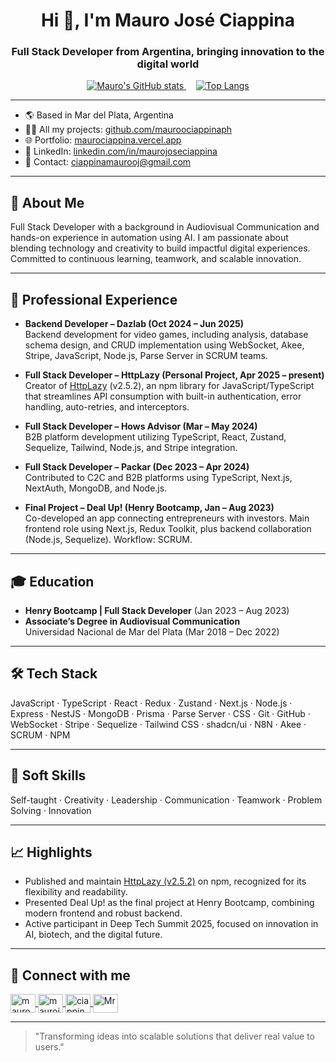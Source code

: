 <h1 align="center">Hi 👋, I'm Mauro José Ciappina</h1>
<h3 align="center">Full Stack Developer from Argentina, bringing innovation to the digital world</h3>

<p align="center">
  <a href="https://github.com/mauroociappinaph">
    <img src="https://github-readme-stats.vercel.app/api?username=mauroociappinaph&show_icons=true&theme=radical" alt="Mauro's GitHub stats" />
  </a>
  &nbsp;&nbsp;&nbsp;
  <a href="https://github.com/mauroociappinaph">
    <img src="https://github-readme-stats.vercel.app/api/top-langs/?username=mauroociappinaph&layout=compact&theme=radical" alt="Top Langs" />
  </a>
</p>


---

- 🌎 Based in Mar del Plata, Argentina  
- 👨‍💻 All my projects: [github.com/mauroociappinaph](https://github.com/mauroociappinaph)  
- 🌐 Portfolio: [maurociappina.vercel.app](https://maurociappina.vercel.app/)  
- 💼 LinkedIn: [linkedin.com/in/maurojoseciappina](https://www.linkedin.com/in/maurojoseciappina/)  
- 📮 Contact: ciappinamaurooj@gmail.com  

---

## 🧩 About Me

Full Stack Developer with a background in Audiovisual Communication and hands-on experience in automation using AI. I am passionate about blending technology and creativity to build impactful digital experiences. Committed to continuous learning, teamwork, and scalable innovation.

---

## 🚀 Professional Experience

- **Backend Developer – Dazlab (Oct 2024 – Jun 2025)**  
  Backend development for video games, including analysis, database schema design, and CRUD implementation using WebSocket, Akee, Stripe, JavaScript, Node.js, Parse Server in SCRUM teams.

- **Full Stack Developer – HttpLazy (Personal Project, Apr 2025 – present)**  
  Creator of [HttpLazy](https://www.npmjs.com/package/httplazy) (v2.5.2), an npm library for JavaScript/TypeScript that streamlines API consumption with built-in authentication, error handling, auto-retries, and interceptors.

- **Full Stack Developer – Hows Advisor (Mar – May 2024)**  
  B2B platform development utilizing TypeScript, React, Zustand, Sequelize, Tailwind, Node.js, and Stripe integration.

- **Full Stack Developer – Packar (Dec 2023 – Apr 2024)**  
  Contributed to C2C and B2B platforms using TypeScript, Next.js, NextAuth, MongoDB, and Node.js.

- **Final Project – Deal Up! (Henry Bootcamp, Jan – Aug 2023)**  
  Co-developed an app connecting entrepreneurs with investors. Main frontend role using Next.js, Redux Toolkit, plus backend collaboration (Node.js, Sequelize). Workflow: SCRUM.

---

## 🎓 Education

- **Henry Bootcamp | Full Stack Developer** (Jan 2023 – Aug 2023)
- **Associate’s Degree in Audiovisual Communication**  
  Universidad Nacional de Mar del Plata (Mar 2018 – Dec 2022)

---

## 🛠 Tech Stack

JavaScript · TypeScript · React · Redux · Zustand · Next.js · Node.js · Express · NestJS · MongoDB · Prisma · Parse Server · CSS · Git · GitHub · WebSocket · Stripe · Sequelize · Tailwind CSS · shadcn/ui · N8N · Akee · SCRUM · NPM

---

## 🧠 Soft Skills

Self-taught · Creativity · Leadership · Communication · Teamwork · Problem Solving · Innovation

---

## 📈 Highlights

- Published and maintain [HttpLazy (v2.5.2)](https://www.npmjs.com/package/httplazy) on npm, recognized for its flexibility and readability.
- Presented Deal Up! as the final project at Henry Bootcamp, combining modern frontend and robust backend.
- Active participant in Deep Tech Summit 2025, focused on innovation in AI, biotech, and the digital future.

---

## 🔗 Connect with me

<p align="left">
  <a href="https://twitter.com/mauroo_jose" target="blank">
    <img align="center" src="https://raw.githubusercontent.com/rahuldkjain/github-profile-readme-generator/master/src/images/icons/Social/twitter.svg" alt="mauroo_jose" height="30" width="40" />
  </a>
  <a href="https://www.linkedin.com/in/maurojoseciappina/" target="blank">
    <img align="center" src="https://raw.githubusercontent.com/rahuldkjain/github-profile-readme-generator/master/src/images/icons/Social/linked-in-alt.svg" alt="maurojoseciappina" height="30" width="40" />
  </a>
  <a href="https://www.hackerrank.com/ciappinamaurooj" target="blank">
    <img align="center" src="https://raw.githubusercontent.com/rahuldkjain/github-profile-readme-generator/master/src/images/icons/Social/hackerrank.svg" alt="ciappinamaurooj" height="30" width="40" />
  </a>
  <a href="https://discord.com/users/7417" target="blank">
    <img align="center" src="https://raw.githubusercontent.com/rahuldkjain/github-profile-readme-generator/master/src/images/icons/Social/discord.svg" alt="Mr. Mauroo Ciappina#7417" height="30" width="40" />
  </a>
</p>

---

> "Transforming ideas into scalable solutions that deliver real value to users."
